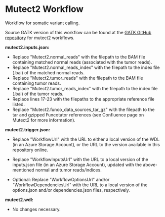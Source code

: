 # Mutect2 Workflow
Workflow for somatic variant calling.

Source GATK version of this workflow can be found at the [GATK GitHub repository](https://github.com/broadinstitute/gatk/tree/master/scripts/mutect2_wdl) for mutect2 workflows.

**mutect2.inputs.json:** 

* Replace "Mutect2.normal_reads" with the filepath to the BAM file containing matched normal reads (associated with the tumor reads).
* Replace "Mutect2.normal_reads_index" with the filepath to the index file (.bai) of the matched normal reads.
* Replace "Mutect2.tumor_reads" with the filepath to the BAM file containing tumor reads.
* Replace "Mutect2.tumor_reads_index" with the filepath to the index file (.bai) of the tumor reads.
* Replace lines 17-23 with the filepaths to the appropriate reference file listed.
* Replace "Mutect2.funco_data_sources_tar_gz" with the filepath to the tar and gzipped Funcotator references (see Confluence page on Mutect2 for more information).


**mutect2.trigger.json:**

* Replace "WorkflowUrl" with the URL to either a local version of the WDL (in an Azure Storage Account), or the URL to the version available in this repository online.

* Replace "WorkflowInputsUrl" with the URL to a local version of the inputs.json file (in an Azure Storage Account), updated with the above-mentioned normal and tumor reads/indices.

* Optional: Replace "WorkflowOptionsUrl" and/or "WorkflowDependenciesUrl" with the URL to a local version of the options.json and/or dependencies.json files, respectively.

**mutect2.wdl:**

* No changes necessary.
